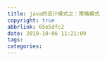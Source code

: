 ```yaml
---
title: java的设计模式之：策略模式
copyright: true
abbrlink: 65e5dfc2
date: 2019-10-06 11:21:09
tags:
categories:
---
```

